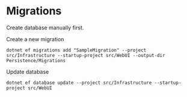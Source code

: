 # Migrations

Create database manually first.

Create a new migration

`dotnet ef migrations add "SampleMigration" --project src/Infrastructure --startup-project src/WebUI --output-dir Persistence/Migrations`

Update database

`dotnet ef database update --project src/Infrastructure --startup-project src/WebUI`
